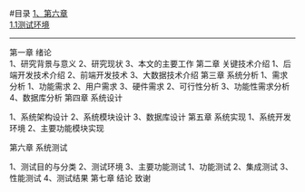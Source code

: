 #目录
[1、第六章](#cp6)  
[1.1测试环境](#cp6-1)

----
第一章 绪论  
1、研究背景与意义
2、研究现状
3、本文的主要工作
第二章 关键技术介绍
1、后端开发技术介绍
2、前端开发技术
3、大数据技术介绍
第三章 系统分析
1、需求分析
	1、功能需求
	2、用户需求
	3、硬件需求
2、可行性分析
3、功能性需求分析
4、数据库分析
第四章 系统设计

1、系统架构设计
2、系统模块设计
3、数据库设计
第五章 系统实现
1、系统开发环境
2、主要功能模块实现

<p id = "cp6"></p>
第六章 系统测试

1、测试目的与分类
2、测试环境
3、主要功能测试
	1、功能测试
	2、集成测试
	3、性能测试
4、测试结果
第七章 结论
致谢
<p id = "cp6-1"></p>